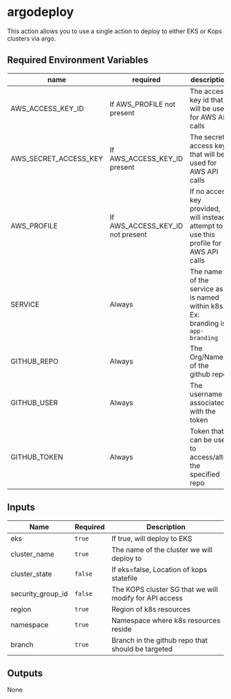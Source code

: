 # argodeploy

This action allows you to use a single action to deploy to either EKS or Kops clusters via argo.

## Required Environment Variables

| name | required | description |
|------|------|-------------|
| AWS_ACCESS_KEY_ID | If AWS_PROFILE not present | The access key id that will be used for AWS API calls |
| AWS_SECRET_ACCESS_KEY | If AWS_ACCESS_KEY_ID present | The secret access key that will be used for AWS API calls |
| AWS_PROFILE | If AWS_ACCESS_KEY_ID not present | If no access key provided, will instead attempt to use this profile for AWS API calls |
| SERVICE | Always | The name of the service as it is named within k8s. Ex: branding is `app-branding` |
| GITHUB_REPO | Always | The Org/Name of the github repo |
| GITHUB_USER | Always | The username associated with the token |
| GITHUB_TOKEN | Always | Token that can be used to access/alter the specified repo |

## Inputs

| Name | Required | Description |
|------|----------|-------------|
| eks | `true` | If true, will deploy to EKS |
| cluster_name | `true` | The name of the cluster we will deploy to |
| cluster_state | `false` | If eks=false, Location of kops statefile |
| security_group_id | `false` | The KOPS cluster SG that we will modify for API access |
| region | `true` | Region of k8s resources |
| namespace | `true` | Namespace where k8s resources reside |
| branch | `true` | Branch in the github repo that should be targeted |

## Outputs

None